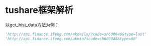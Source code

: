 # tushare框架解析
以get_hist_data方法为例：
```python
'http://api.finance.ifeng.com/akdaily/?code=sh600848&type=last'
'http://api.finance.ifeng.com/akmin?scode=sh600848&type=60'
```

